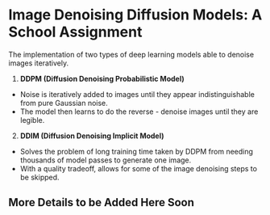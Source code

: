 # Image Denoising Diffusion Models: A School Assignment

The implementation of two types of deep learning models able to denoise images iteratively.

1. **DDPM (Diffusion Denoising Probabilistic Model)**
  - Noise is iteratively added to images until they appear indistinguishable from pure Gaussian noise.
  - The model then learns to do the reverse - denoise images until they are legible.
  

2. **DDIM (Diffusion Denoising Implicit Model)**
  - Solves the problem of long training time taken by DDPM from needing thousands of model passes to generate one image.
  - With a quality tradeoff, allows for some of the image denoising steps to be skipped.

## More Details to be Added Here Soon

